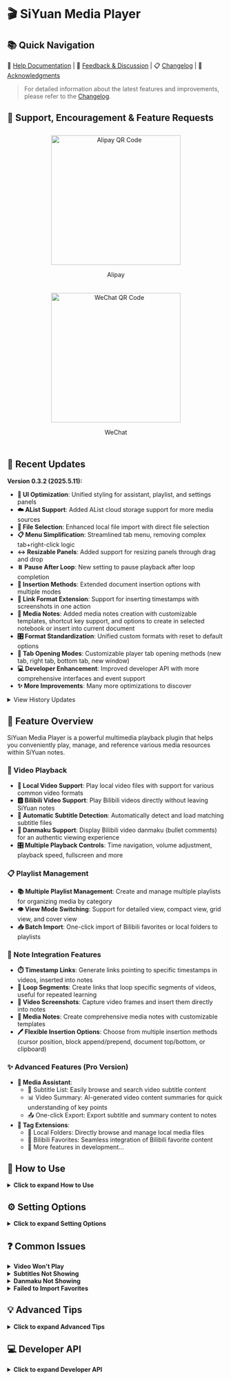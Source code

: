 # 🎬 SiYuan Media Player

## 📚 Quick Navigation

📖 [Help Documentation](https://vcne5rvqxi9z.feishu.cn/wiki/KZSMwZk7JiyzFtkgmPUc8rHxnVh) | 💬 [Feedback & Discussion](https://vcne5rvqxi9z.feishu.cn/wiki/KZSMwZk7JiyzFtkgmPUc8rHxnVh#share-JcVadDDYzoViQNxltupcIrJxnSg) | 📋 [Changelog](https://vcne5rvqxi9z.feishu.cn/wiki/FEDdw8o7ti1IPpkJLjXcNX7En6d) | 👏 [Acknowledgments](https://vcne5rvqxi9z.feishu.cn/wiki/KZSMwZk7JiyzFtkgmPUc8rHxnVh#share-PKecdG4eboPDjAxo4Apc0vuTnJb)

> For detailed information about the latest features and improvements, please refer to the [Changelog](https://vcne5rvqxi9z.feishu.cn/wiki/FEDdw8o7ti1IPpkJLjXcNX7En6d).

## 🧧 Support, Encouragement & Feature Requests

<div style="display: flex; justify-content: space-around; flex-wrap: wrap;">
  <div style="text-align: center; margin: 10px;">
    <img src="https://github.com/mm-o/siyuan-media-player/blob/main/public/assets/images/alipay.jpg" alt="Alipay QR Code" width="300" />
    <p>Alipay</p>
  </div>
  <div style="text-align: center; margin: 10px;">
    <img src="https://github.com/mm-o/siyuan-media-player/blob/main/public/assets/images/wechat.jpg" alt="WeChat QR Code" width="300" />
    <p>WeChat</p>
</div>
</div>

## 🚀 Recent Updates

**Version 0.3.2 (2025.5.11):**
- **🎨 UI Optimization**: Unified styling for assistant, playlist, and settings panels
- **☁️ AList Support**: Added AList cloud storage support for more media sources
- **📂 File Selection**: Enhanced local file import with direct file selection
- **📋 Menu Simplification**: Streamlined tab menu, removing complex tab+right-click logic
- **↔️ Resizable Panels**: Added support for resizing panels through drag and drop
- **⏸️ Pause After Loop**: New setting to pause playback after loop completion
- **📝 Insertion Methods**: Extended document insertion options with multiple modes
- **🔗 Link Format Extension**: Support for inserting timestamps with screenshots in one action
- **📔 Media Notes**: Added media notes creation with customizable templates, shortcut key support, and options to create in selected notebook or insert into current document
- **🎛️ Format Standardization**: Unified custom formats with reset to default options
- **🔄 Tab Opening Modes**: Customizable player tab opening methods (new tab, right tab, bottom tab, new window)
- **💻 Developer Enhancement**: Improved developer API with more comprehensive interfaces and event support
- **✨ More Improvements**: Many more optimizations to discover

<details>
<summary>View History Updates</summary>

**Version 0.3.1:**
- **💬 Bilibili Subtitle Control**: Support showing/hiding Bilibili video subtitles via the subtitle button
- **📜 Auto-scrolling Subtitles**: Media assistant subtitle list now automatically scrolls with playback progress
- **🎨 UI Optimization**: Improved media assistant interface for better user experience
- **🛠️ Bug Fixes**: Resolved issues with special characters in file paths
- **📸 Screenshot Enhancement**: Optimized screenshot feature with direct clipboard support
- **🔄 Subtitle Processing**: Unified subtitle handling logic for improved player performance

**Version 0.3.0:**
- **🎯 Bilibili Danmaku Support**: Added support for Bilibili video bullet comments
- **✨ Pro Features**: Introduced optional Pro features
- **🔖 Enhanced Bilibili Favorites**: Direct selection for adding to playlist
- **🧠 Media Assistant**: Subtitle browsing and video summary features
- **💬 Subtitle Support**: Support for both local media and Bilibili videos
- **📑 Video Summary**: AI-generated video content overview (Bilibili videos only for now)
</details>

## 🎯 Feature Overview

SiYuan Media Player is a powerful multimedia playback plugin that helps you conveniently play, manage, and reference various media resources within SiYuan notes.

### 🎥 Video Playback

- **📁 Local Video Support**: Play local video files with support for various common video formats
- **🅱️ Bilibili Video Support**: Play Bilibili videos directly without leaving SiYuan notes
- **💬 Automatic Subtitle Detection**: Automatically detect and load matching subtitle files
- **💭 Danmaku Support**: Display Bilibili video danmaku (bullet comments) for an authentic viewing experience
- **🎛️ Multiple Playback Controls**: Time navigation, volume adjustment, playback speed, fullscreen and more

### 📋 Playlist Management

- **📚 Multiple Playlist Management**: Create and manage multiple playlists for organizing media by category
- **👁️ View Mode Switching**: Support for detailed view, compact view, grid view, and cover view
- **📥 Batch Import**: One-click import of Bilibili favorites or local folders to playlists

### 📝 Note Integration Features

- **⏱️ Timestamp Links**: Generate links pointing to specific timestamps in videos, inserted into notes
- **🔄 Loop Segments**: Create links that loop specific segments of videos, useful for repeated learning
- **📸 Video Screenshots**: Capture video frames and insert them directly into notes
- **📔 Media Notes**: Create comprehensive media notes with customizable templates
- **🖊️ Flexible Insertion Options**: Choose from multiple insertion methods (cursor position, block append/prepend, document top/bottom, or clipboard)

### ✨ Advanced Features (Pro Version)

- **🧠 Media Assistant**:
  - 📜 Subtitle List: Easily browse and search video subtitle content
  - 📊 Video Summary: AI-generated video content summaries for quick understanding of key points
  - 📤 One-click Export: Export subtitle and summary content to notes
- **🔖 Tag Extensions**:
  - 📂 Local Folders: Directly browse and manage local media files
  - 🌟 Bilibili Favorites: Seamless integration of Bilibili favorite content
  - 🚀 More features in development...

## 📖 How to Use

<details>
<summary><b>Click to expand How to Use</b></summary>

### 🎬 Basic Operations

<details>
<summary><b>Playing Local Videos</b></summary>

1. Click the "Add Media" button in the player window
2. Select a local video file
3. The player will automatically detect and load same-named subtitle files (if available)
4. Use the player control bar to control playback
</details>

<details>
<summary><b>Playing Bilibili Videos</b></summary>

1. Copy the Bilibili video link (supports standard links and short links)
2. Click the "Add Media" button in the player
3. Paste the link and confirm
4. The player will automatically load the video, subtitles, and danmaku
</details>

<details>
<summary><b>Using AList Cloud Storage</b></summary>

1. Configure your AList server connection in the settings panel
2. Click "Add Media" and select "Add AList Cloud"
3. Browse the AList directory structure to find media files
4. Select the media you want to add to the playlist
5. The player will stream content directly from your AList server
</details>

<details>
<summary><b>Importing Bilibili Favorites</b></summary>

1. Log in to your Bilibili account (in the settings panel)
2. Select "Add Bilibili Favorites" in the playlist panel
3. Choose the favorite folder to import
4. Confirm the import, videos will be batch added to the current playlist
</details>

<details>
<summary><b>Managing Bilibili Account</b></summary>

1. Find the Bilibili account section in the settings panel
2. Click the login button to display a QR code
3. Scan the QR code using the Bilibili mobile app to log in
4. After logging in, you can access and import your personal favorite folders
</details>

### 📝 Note Integration

<details>
<summary><b>Creating Timestamps and Loop Segments</b></summary>

1. Play the video to the position you want to mark
2. Click the timestamp button to create a timestamp, or click the loop segment button to set a start point
3. If creating a loop segment, continue playing to the end position and click the loop segment button again
4. The generated link will be automatically copied to the clipboard or inserted at the cursor position (based on settings)
</details>

<details>
<summary><b>Creating Media Notes</b></summary>

1. Play the video or audio you want to take notes on
2. Click the "Media Notes" button in the control bar (or use a custom shortcut key)
3. A new note will be created based on your customized template
4. The note includes media information like title, current timestamp, and thumbnail
5. Based on your settings, the note will either:
   - Be inserted into the current document (using your preferred insertion method)
   - Or be created in your specified notebook (target notebook can be selected in settings)
6. You can customize the note template in settings to suit your workflow
7. You can assign a shortcut key to the media notes function for improved efficiency
</details>

### 🧠 Advanced Features

<details>
<summary><b>Using Media Assistant (Pro Version)</b></summary>

1. Click the Media Assistant button in the control bar while playing a video
2. Browse the subtitle list or view the video summary in the assistant panel
3. Click on subtitle entries to jump to the corresponding timestamp
4. Use the export button to export content to your notes
</details>

### ⌨️ Keyboard Shortcuts

<details>
<summary><b>Built-in Player Shortcuts</b></summary>

- **Space**: Toggle play/pause
- **Arrow Left/Right**: Rewind/Fast forward
- **Arrow Up/Down**: Increase/Decrease volume
</details>

<details>
<summary><b>Custom Shortcuts</b></summary>

You can customize keyboard shortcuts for the following features in SiYuan settings:

1. Open SiYuan Settings > Shortcuts
2. Search for "Media Player" or "siyuan-media-player"
3. Set custom shortcuts for these functions:
   - **⏱️ Create Timestamp**: Generate a link for the current playback time
   - **🔄 Create Loop Segment**: Set start and end points for loop playback
   - **📸 Take Screenshot**: Capture the current video frame
   - **📔 Create Media Notes**: Create media notes for the current media
   - **🧠 Toggle Media Assistant**: Show or hide the subtitles and summary panel (Pro version)
</details>
</details>

## ⚙️ Setting Options

<details>
<summary><b>Click to expand Setting Options</b></summary>

### 🛠️ General Settings

- **🔊 Volume**: Set default playback volume
- **⏩ Playback Speed**: Set default playback speed
- **🔁 Loop Count**: Set the number of times to loop a segment
- **⏸️ Pause After Loop**: Whether to automatically pause playback after loop completion
- **💬 Show Subtitles**: Whether to display subtitles by default
- **💭 Enable Danmaku**: Whether to display danmaku by default

### 🎛️ Player Settings

- **📺 Player Selection**: Choose to use the built-in player, PotPlayer, or browser
- **🔄 Open Mode**: Choose how to open the player tab:
  - **Default**: Open in a new tab
  - **Right**: Open in a right side tab
  - **Bottom**: Open in a bottom tab
  - **Window**: Open in a new window
- **📌 Insertion Method**: Choose how to insert content:
  - **Insert at cursor**: Add content at the current cursor position
  - **Append to block**: Add content to the end of the current block
  - **Prepend to block**: Add content to the beginning of the current block
  - **Update current block**: Replace current block content
  - **Insert at document start**: Add content to the top of document
  - **Insert at document end**: Add content to the bottom of document
  - **Copy to clipboard**: Simply copy to clipboard without insertion
- **🔗 Link Format**: Customize the generated link format, with support for adding emojis and screenshots
- **📝 Media Notes Template**: Customize the template for creating media notes
- **📓 Target Notebook**: Select the notebook where media notes will be created
</details>

## ❓ Common Issues

<details>
<summary><b>Video Won't Play</b></summary>

- Check if your network connection is working properly
- For Bilibili videos, try refreshing or re-adding the link
- Confirm if the video format is supported
</details>

<details>
<summary><b>Subtitles Not Showing</b></summary>

- Confirm that the subtitle file has the same name as the video file and is in the same directory
- Check if the subtitle file format is .srt, .vtt, or .ass
- Verify that the "Show Subtitles" option is enabled in settings
</details>

<details>
<summary><b>Danmaku Not Showing</b></summary>

- Confirm that the "Enable Danmaku" option is enabled
- Only Bilibili videos support the danmaku feature
- Some videos may not have danmaku data
</details>

<details>
<summary><b>Failed to Import Favorites</b></summary>

- Confirm you are logged into your Bilibili account
- Check your network connection
- Try logging in to your account again
</details>

## 💡 Advanced Tips

<details>
<summary><b>Click to expand Advanced Tips</b></summary>

### 🔗 Custom Link Format

In settings, you can customize the display format of timestamp links. For example:

```
- [😄Title Time Subtitle](Link)  // Link with emoji
> 🕒 Time | Title | Subtitle     // Quote-formatted link
```

### 📚 Multiple Playlist Management

- Create theme-related playlists, such as "Study Materials," "Entertainment Videos," etc.
- Use the pin feature to keep frequently used lists at the top
- Regularly organize and clean up media content that is no longer needed

### 📥 Batch Processing Tips

- Use the local folder import feature to add multiple videos at once
- Use Bilibili favorites import to quickly add series videos
- Switch between view modes to efficiently browse and manage media in different scenarios

### 📝 Custom Media Notes Template

You can create your own media notes template in settings with various variables:

```
# 📽️ Title Media Notes
- 📅 Date: Date
- ⏱️ Duration: Duration
- 🎨 Artist: Artist
- 🔖 Type: Type
- 🔗 Link: [Link](Link)
- ![Cover](Cover)
- 📝 Notes:
```

Available variables include:
- Media title, current timestamp, artist name, media URL, media duration, media thumbnail, media type, media ID, current date, current date and time

### ↔️ Panel Resizing

- You can resize the player panels by dragging their edges
- Hover near the edge of a panel until the cursor changes to a resize cursor
- Click and drag to adjust the panel size
- This works for the playlist panel, settings panel, and media assistant panel
- Panel sizes are remembered between sessions
</details>

## 💻 Developer API

<details>
<summary><b>Click to expand Developer API</b></summary>

SiYuan Media Player provides a comprehensive API for other plugins or scripts to interact with, enabling more customized functionality.

### Basic Usage

```javascript
// Get plugin instance
const mp = window.siyuan.plugins.find(p => p.name === 'siyuan-media-player');

// Direct play media
mp.api.playMedia('https://example.com/video.mp4', {
  title: 'Title',      // Optional
  startTime: 30,       // Optional, start seconds
  endTime: 60,         // Optional, end seconds
  isLoop: true         // Optional, loop playback
});

// Add to playlist
mp.api.playMedia('https://example.com/music.mp3', {
  addToPlaylist: true,
  autoPlay: true       // Default true
});
```

### Event Mechanism

```javascript
// Call via events
window.dispatchEvent(new CustomEvent('directMediaPlay', { 
  detail: {id: `c-${Date.now()}`, title: 'Title', url: 'URL', type: 'video'}
}));

window.dispatchEvent(new CustomEvent('addMediaToPlaylist', { 
  detail: {url: 'URL', autoPlay: true}
}));

// Register event listeners
window.addEventListener('mediaPlayerStateChange', (e) => {
  const { playing, currentTime, duration } = e.detail;
  console.log(`Player state: ${playing ? 'playing' : 'paused'}, time: ${currentTime}/${duration}`);
});

window.addEventListener('mediaPlayerReady', (e) => {
  console.log('Media player is ready', e.detail);
});
```

### Extended API

```javascript
// Advanced control
mp.api.getPlayer().then(player => {
  // Get current player instance
  console.log('Current media:', player.getCurrentMedia());
  
  // Control playback
  player.pause();
  player.play();
  player.seek(120); // Jump to 2 minutes position
  
  // Set volume and speed
  player.setVolume(0.8);
  player.setPlaybackRate(1.5);
});

// Playlist management
mp.api.getPlaylists().then(playlists => {
  console.log('All playlists:', playlists);
});

mp.api.getCurrentPlaylist().then(playlist => {
  console.log('Current playlist:', playlist);
});
```

For more API details, please check the [Developer Documentation](https://github.com/mm-o/siyuan-media-player/wiki/Developer-API).
</details>
